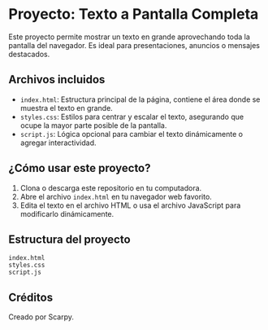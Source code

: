 # Proyecto: Texto a Pantalla Completa

Este proyecto permite mostrar un texto en grande aprovechando toda la pantalla del navegador. Es ideal para presentaciones, anuncios o mensajes destacados.

## Archivos incluidos

- `index.html`: Estructura principal de la página, contiene el área donde se muestra el texto en grande.
- `styles.css`: Estilos para centrar y escalar el texto, asegurando que ocupe la mayor parte posible de la pantalla.
- `script.js`: Lógica opcional para cambiar el texto dinámicamente o agregar interactividad.

## ¿Cómo usar este proyecto?

1. Clona o descarga este repositorio en tu computadora.
2. Abre el archivo `index.html` en tu navegador web favorito.
3. Edita el texto en el archivo HTML o usa el archivo JavaScript para modificarlo dinámicamente.

## Estructura del proyecto

```
index.html
styles.css
script.js
```

## Créditos

Creado por Scarpy.
